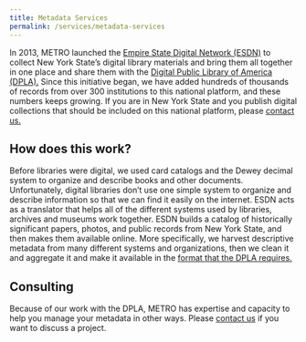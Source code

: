 ```yaml
---
title: Metadata Services
permalink: /services/metadata-services
---
```


In 2013, METRO launched the [Empire State Digital Network (ESDN)](http://esdn.metro.org) to collect New York State’s digital library materials and bring them all together in one place and share them with the [Digital Public Library of America (DPLA).](https://dp.la) Since this initiative began, we have added hundreds of thousands of records from over 300 institutions to this national platform, and these numbers keeps growing. If you are in New York State and you publish digital collections that should be included on this national platform, please [contact us.](mailto:annekz@metro.org)

## How does this work?
Before libraries were digital, we used card catalogs and the Dewey decimal system to organize and describe books and other documents. Unfortunately, digital libraries don’t use one simple system to organize and describe information so that we can find it easily on the internet. ESDN acts as a translator that helps all of the different systems used by libraries, archives and museums work together. ESDN builds a catalog of historically significant papers, photos, and public records from New York State, and then makes them available online. More specifically, we harvest descriptive metadata from many different systems and organizations, then we clean it and aggregate it and make it available in the [format that the DPLA requires.](https://pro.dp.la/hubs/metadata-application-profile) 

## Consulting
Because of our work with the DPLA, METRO has expertise and capacity to help you manage your metadata in other ways. Please [contact us](mailto:annekz@metro.org) if you want to discuss a project.


